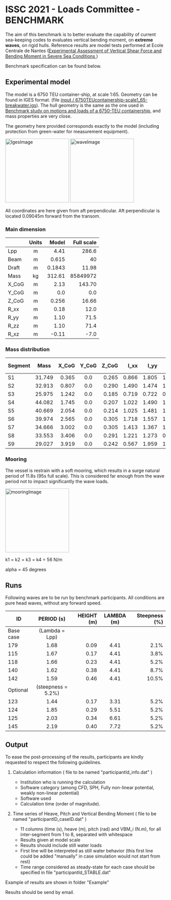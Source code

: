 # ISSC 2021 - Loads Committee - BENCHMARK


The aim of this benchmark is to better evaluate the capability of current sea-keeping codes to evaluates vertical bending moment, on **extreme waves**, on rigid hulls. Reference results are model tests performed at Ecole Centrale de Nantes ([Experimental Assessment of Vertical Shear Force and Bending Moment in Severe Sea Conditions ](https://asmedigitalcollection.asme.org/OMAE/proceedings-abstract/OMAE2019/58783/V003T02A031/1067598))

Benchmark specification can be found below.


## Experimental model

The model is  a 6750 TEU container-ship, at scale 1:65. Geometry can be found in IGES format. (file [input / 6750TEUcontainership-scale1_65-breakwater.igs]()). The hull geometry is the same as the one used in [Benchmark study on motions and loads of a 6750-TEU containership](https://www.sciencedirect.com/science/article/pii/S0029801816300804), and mass properties are very close. 

The geometry here provided corresponds exactly to the model (including protection from green-water for measurement equipment).

<img src="https://github.com/Guillaume4/ISSC_2021_LOADS_BENCHMARK/blob/master/Input/iges_picture.png" alt="IgesImage" width="200"/>  <img src="https://github.com/Guillaume4/ISSC_2021_LOADS_BENCHMARK/blob/master/\Experiments/experiment_illustration.png" alt="waveImage" width="200"/>

All coordinates are here given from aft perpendicular. Aft perpendicular is located 0.09045m forward from the transom.

### Main dimension


|         | Units           | Model  | Full scale |
| ------------- |:-------------:| -----:|-----:|
|Lpp  | m | 4.41 | 286.6|
|Beam | m | 0.615 | 40 |
|Draft | m | 0.1843 | 11.98  |
|Mass | kg | 312.61 | 85849972|
|X_CoG |m | 2.13 | 143.70|
|Y_CoG |m |0.0 | 0.0|
|Z_CoG |m | 0.256 | 16.66|
|R_xx | m |0.18 | 12.0|
|R_yy | m |1.10 | 71.5|
|R_zz | m |1.10 | 71.4|
|R_xz | m |-0.11 | -7.0|

### Mass distribution


Segment | Mass | X_CoG | Y_CoG |Z_CoG|I_xx|I_yy|I_zz|I_xz|X Segment connection|
| ------------- |:-------------:| -----:|:-------------:| -----:|-----:|-----:|-----:|-----:| -----:|
S1|31.749|0.365|0.0|0.265|0.866|1.805|1.819|0.082|0.62755
S2|32.913|0.807|0.0|0.290|1.490|1.474|1.031|-0.237|1.03755
S3|25.975|1.242|0.0|0.185|0.719|0.722|0.871|0.001|1.44755
S4|44.082|1.745|0.0|0.207|1.022|1.490|1.670|-0.150|1.90455
S5|40.669|2.054|0.0|0.214|1.025|1.481|1.658|0.021|2.36155
S6|39.974|2.565|0.0|0.305|1.718|1.557|1.067|-0.017|2.77155
S7|34.666|3.002|0.0|0.305|1.413|1.367|1.019|0.166|3.18155
S8|33.553|3.406|0.0|0.291|1.221|1.273|0.907|0.193|3.59155
S9|29.027|3.919|0.0|0.242|0.567|1.959|1.999|0.039


### Mooring

The vessel is restrain with a soft mooring, which results in a surge natural period of 11.8s (95s full scale). This is considered far enough from the wave period not to impact significantly the wave loads. 

<img src="https://github.com/Guillaume4/ISSC_2021_LOADS_BENCHMARK/blob/master/\Experiments/mooring.png" alt="mooringImage" width="200"/>

k1 = k2 = k3 = k4 = 56 N/m

alpha = 45 degrees



## Runs

Following waves are to be run by benchmark participants. All conditions are pure head waves, without any forward speed.

|   ID      | PERIOD (s) | HEIGHT (m)  |LAMBDA (m)| Steepness (%)|
| ------------- |:-------------:| -----:|:-------------:|--------:|
|Base case | (Lambda = Lpp)| |
179|1.68|0.09|4.41|2.1%
115|1.67|0.17|4.41|3.8%
118|1.66|0.23|4.41|5.2%
140|1.62|0.38|4.41|8.7%
142|1.59|0.46|4.41|10.5%
|Optional | (steepness = 5.2%)| |
123|1.44|0.17|3.31|5.2%
124|1.85|0.29|5.51|5.2%
125|2.03|0.34|6.61|5.2%
145|2.19|0.40|7.72|5.2%




## Output

To ease the post-processing of the results, participants are kindly requested to respect the following guidelines.

1. Calculation information ( file to be named "participantId\_info.dat" )
	- Institution who is running the calculation
	- Software category (among CFD, SPH, Fully non-linear potential, weakly non-linear potential)
	- Software used
	- Calculation time (order of magnitude).

2. Time series of Heave, Pitch and Vertical Bending Moment ( file to be named "participantID\_caseID.dat" )
	- 11 columns (time (s), heave (m), pitch (rad) and VBM_i (N.m), for all inter-segment from 1 to 8, separated with whitespace
	- Results given at model scale
	- Results should include still water loads
	- First line will be interpreted as still water behavior (this first line could be added "manually" in case simulation would not start from rest)
	- Time range considered as steady-state for each case should be specified in file "participantId\_STABLE.dat"


Example of results are shown in folder "Example"


Results should be send by email.


